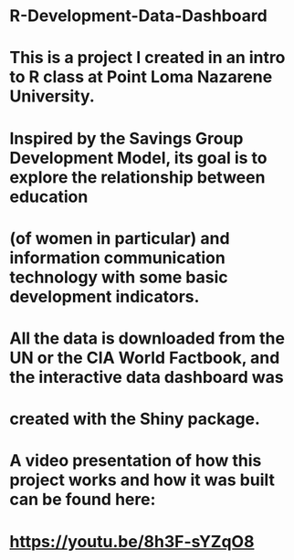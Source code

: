 # R-Development-Data-Dashboard
# This is a project I created in an intro to R class at Point Loma Nazarene University. 
# Inspired by the Savings Group Development Model, its goal is to explore the relationship between education 
# (of women in particular) and information communication technology with some basic development indicators. 
# All the data is downloaded from the UN or the CIA World Factbook, and the interactive data dashboard was 
# created with the Shiny package.

# A video presentation of how this project works and how it was built can be found here:
# https://youtu.be/8h3F-sYZqO8
